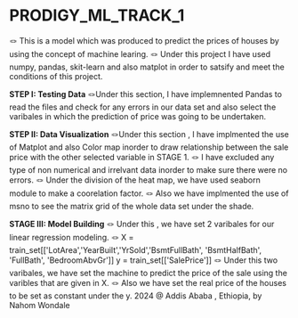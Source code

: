 # PRODIGY_ML_TRACK_1
🪢 This is a model which was produced to predict the prices of houses by using the concept of machine learing.
🪢 Under this project I have used numpy, pandas, skit-learn and also matplot in order to satsify and meet the conditions of this project.

**STEP I: Testing Data**
   🪢Under this section, I have implemnented Pandas to read the files and check for any errors in our data set and also select the varibales in which the prediction of price was going to be undertaken.
   
**STEP II: Data Visualization**
   🪢Under this section , I have implmented the use of Matplot and also Color map inorder to draw relationship between the sale price with the other selected variable in STAGE 1.
   🪢 I have excluded any type of non numerical and irrelvant data inorder to make sure there were no errors.
   🪢 Under the division of the heat map, we have used seaborn module to make a coorelation factor.
   🪢 Also we have implmented the use of msno to see the matrix grid of the whole data set under the shade.
   
**STAGE III: Model Building**
 🪢 Under this , we have set 2 varibales for our linear regression modeling.
   🪢 X = train_set[['LotArea','YearBuilt','YrSold','BsmtFullBath', 'BsmtHalfBath', 'FullBath', 'BedroomAbvGr']]
       y = train_set[['SalePrice']]
      🪢 Under this two varibales, we have set the machine to predict the price of the sale using the varibles that are given in X.
      🪢 Also we have set the real price of the houses to be set as constant under the y.
  2024 @ Addis Ababa , Ethiopia, by Nahom Wondale 
 
   
